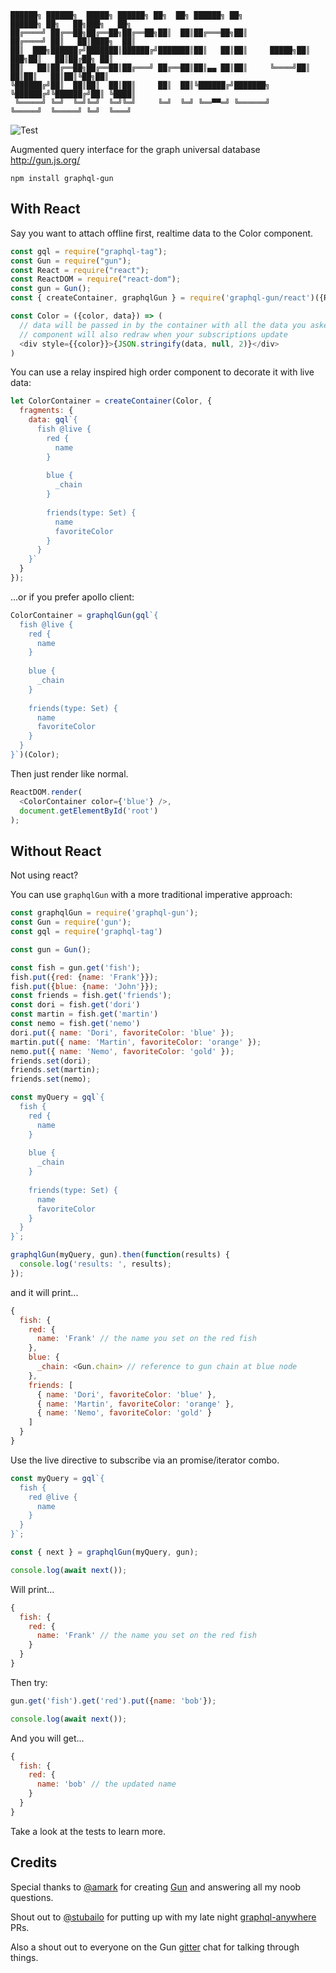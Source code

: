 ```
██████╗ ██████╗  █████╗ ██████╗ ██╗  ██╗ ██████╗ ██╗            ██████╗ ██╗   ██╗███╗   ██╗
██╔════╝ ██╔══██╗██╔══██╗██╔══██╗██║  ██║██╔═══██╗██║           ██╔════╝ ██║   ██║████╗  ██║
██║  ███╗██████╔╝███████║██████╔╝███████║██║   ██║██║     █████╗██║  ███╗██║   ██║██╔██╗ ██║
██║   ██║██╔══██╗██╔══██║██╔═══╝ ██╔══██║██║▄▄ ██║██║     ╚════╝██║   ██║██║   ██║██║╚██╗██║
╚██████╔╝██║  ██║██║  ██║██║     ██║  ██║╚██████╔╝███████╗      ╚██████╔╝╚██████╔╝██║ ╚████║
 ╚═════╝ ╚═╝  ╚═╝╚═╝  ╚═╝╚═╝     ╚═╝  ╚═╝ ╚══▀▀═╝ ╚══════╝       ╚═════╝  ╚═════╝ ╚═╝  ╚═══╝
```

![Test](https://github.com/brysgo/graphql-gun/workflows/Test/badge.svg)

Augmented query interface for the graph universal database http://gun.js.org/

`npm install graphql-gun`

## With React

Say you want to attach offline first, realtime data to the Color component.
```javascript
const gql = require("graphql-tag");
const Gun = require("gun");
const React = require("react");
const ReactDOM = require("react-dom");
const gun = Gun();
const { createContainer, graphqlGun } = require('graphql-gun/react')({React, gun});

const Color = ({color, data}) => (
  // data will be passed in by the container with all the data you asked for
  // component will also redraw when your subscriptions update
  <div style={{color}}>{JSON.stringify(data, null, 2)}</div>
)
```

You can use a relay inspired high order component to decorate it with live data:


```javascript
let ColorContainer = createContainer(Color, {
  fragments: {
    data: gql`{
      fish @live {
        red {
          name
        }
        
        blue {
          _chain
        }
        
        friends(type: Set) {
          name
          favoriteColor
        }
      }
    }`
  }
});
```

...or if you prefer apollo client:

```javascript
ColorContainer = graphqlGun(gql`{
  fish @live {
    red {
      name
    }
    
    blue {
      _chain
    }
    
    friends(type: Set) {
      name
      favoriteColor
    }
  }
}`)(Color);
```

Then just render like normal.

```javascript
ReactDOM.render(
  <ColorContainer color={'blue'} />,
  document.getElementById('root')
);

```

## Without React

Not using react?

You can use `graphqlGun` with a more traditional imperative approach:

```javascript
const graphqlGun = require('graphql-gun');
const Gun = require('gun');
const gql = require('graphql-tag')

const gun = Gun();

const fish = gun.get('fish');
fish.put({red: {name: 'Frank'}});
fish.put({blue: {name: 'John'}});
const friends = fish.get('friends');
const dori = fish.get('dori')
const martin = fish.get('martin')
const nemo = fish.get('nemo')
dori.put({ name: 'Dori', favoriteColor: 'blue' });
martin.put({ name: 'Martin', favoriteColor: 'orange' });
nemo.put({ name: 'Nemo', favoriteColor: 'gold' });
friends.set(dori);
friends.set(martin);
friends.set(nemo);

const myQuery = gql`{
  fish {
    red {
      name
    }
    
    blue {
      _chain
    }
    
    friends(type: Set) {
      name
      favoriteColor
    }
  }
}`;

graphqlGun(myQuery, gun).then(function(results) {
  console.log('results: ', results);
});
```

and it will print...

```javascript
{
  fish: {
    red: {
      name: 'Frank' // the name you set on the red fish
    },
    blue: {
      _chain: <Gun.chain> // reference to gun chain at blue node
    },
    friends: [
      { name: 'Dori', favoriteColor: 'blue' },
      { name: 'Martin', favoriteColor: 'orange' },
      { name: 'Nemo', favoriteColor: 'gold' }
    ]
  }
}
```

Use the live directive to subscribe via an promise/iterator combo.


```javascript
const myQuery = gql`{
  fish {
    red @live {
      name
    }
  }
}`;

const { next } = graphqlGun(myQuery, gun);

console.log(await next());
```

Will print...

```javascript
{
  fish: {
    red: {
      name: 'Frank' // the name you set on the red fish
    }
  }
}
```

Then try:

```javascript
gun.get('fish').get('red').put({name: 'bob'});

console.log(await next());
```

And you will get...

```javascript
{
  fish: {
    red: {
      name: 'bob' // the updated name
    }
  }
}
```

Take a look at the tests to learn more.


## Credits

Special thanks to [@amark](https://github.com/amark/) for creating [Gun](https://github.com/amark/gun) and answering all my noob questions.

Shout out to [@stubailo](https://github.com/stubailo/) for putting up with my late night [graphql-anywhere](https://github.com/amark/) PRs.

Also a shout out to everyone on the Gun [gitter](https://gitter.im/amark/gun) chat for talking through things.
